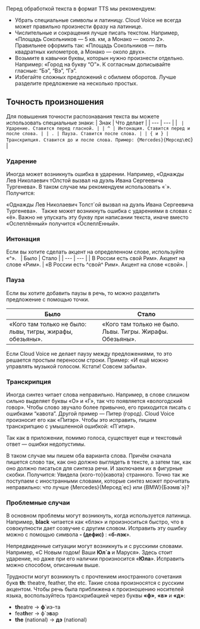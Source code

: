 Перед обработкой текста в формат TTS мы рекомендуем:
- Убрать специальные символы и латиницу. Cloud Voice не всегда может правильно произнести фразу на латинице.
- Числительные и сокращения лучше писать текстом. Например, «Площадь Сокольников — 5 кв. км, а Монако — около 2». Правильнее оформить так: «Площадь Сокольников — пять квадратных километров, а Монако — около двух».
- Возьмите в кавычки буквы, которын нужно произнести отдельно. Например: «Город на букву “О”». К согласным дописывайте гласные: “Бэ”, “Вэ”, “Гэ”.
- Избегайте сложных предложений с обилием оборотов. Лучше разделите предложение на несколько простых.

## Точность произношения
Для повышения точности распознавания текста вы можете использовать специальные знаки:
 | Знак | Что делает |
 | --- | --- |
 | ` | Ударение. Ставится перед гласной. |
 | ^ | Интонация. Ставится перед и после слова. |
 | . | Пауза. Ставится после слова. |
 | { и } | Транскрипция. Ставится до и после слова. Пример: {Mercedes}{Мерсед\`ес} |

### Ударение

Иногда может возникнуть ошибка в ударении. Например, «Однажды Лев Николаевич тОлстой вызвал на дуэль Ивана Сергеевича Тургенева». В таком случае мы рекомендуем использовать «\`». 
 
Получится: 

«Однажды Лев Николаевич Толст\`ой вызвал на дуэль Ивана Сергеевича Тургенева».
  
Также может возникнуть ошибка с ударениями в словах с «ё». Важно не упускать эту букву при написании текста, иначе вместо «Ослеплённый» получится «ОслеплЕнный». 
  
### Интонация

Если вы хотите сделать акцент на определенном слове, используйте «^».
 
 | Было | Стало |
 | --- | --- |
 | В России есть свой Рим». Акцент на слове «Рим». | «В России есть ^свой^ Рим». Акцент на слове «свой». |

### Пауза

Если вы хотите добавить паузы в речь, то можно разделить предложение с помощью точки.

 | Было | Стало |
 | --- | --- |
 | «Кого там только не было: львы, тигры, жирафы, обезьяны». | «Кого там только не было. Львы. Тигры. Жирафы. Обезьяны». |
 Если Cloud Voice не делает паузу между предложениями, то это решается простым переносом строки. Пример:
 «И ещё можно управлять музыкой голосом.
 Кстати! Совсем забыла».

### Транскрипция

Иногда синтез читает слова неправильно. Например, в слове слишком сильно выделяет буквы «О» и «Г», так что появляется «вологодский говор». Чтобы слово звучало более привычно, его приходится писать с ошибками “кавота”. Другой пример — Питер (город). Cloud Voice произносит его как «Питэр». Чтобы это исправить, пишем транскрипцию с умышленной ошибкой: «П`итир».

Так как в приложении, помимо голоса, существует еще и текстовый ответ — ошибки недопустимы.

В таком случае мы пишем оба варианта слова. Причём сначала пишется слово так, как оно должно выглядеть в тексте, а затем так, как оно должно писаться для синтеза речи. И заключаем их в фигурные скобки. Получится: Увидела {кого-то}{кавота} странного.
Точно так же поступаем с иностранными словами, которые синтез может прочитать неправильно: что лучше {Mercedes}{Мерсед\`ес} или {BMW}{Бээмв\`э}?

### Проблемные случаи

В основном проблемы могут возникнуть, когда используется латиница. Например, **black** читается как «блэк» и произноситься быстро, что в совокупности дает созвучие с другим словом. Исправить эту ошибку можно с помощью символа **- (дефис)** : «**б-лэк**».

Непредвиденные ситуации могут возникнуть и с русскими словами. Например, «С Новым годом! Ваши **Юл`а** и Маруся». Здесь стоит ударение, но даже при его наличии произносится «**Юла**». Исправить можно способом, описанным выше.

Трудности могут возникнуть с прочтением иностранного сочетания букв **th**: theatre, feather, the etc. Такие слова произносятся с русским акцентом. Чтобы речь была приближена к произношению носителей языка, воспользуйтесь транскрибацией через буквы **«ф»**, **«в»** и **«д»**:
 - **th**eatre → **ф**`иэ-та
 - fea**th**er → ф`э**в**ар
 - **the** (national) → **дэ** (national)
